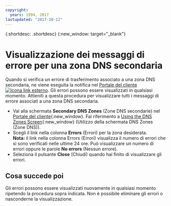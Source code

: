 ```yaml
---
copyright:
  years: 1994, 2017
lastupdated: "2017-10-12"
---
```


{:shortdesc: .shortdesc}
{:new_window: target="_blank"}

# Visualizzazione dei messaggi di errore per una zona DNS secondaria

Quando si verifica un errore di trasferimento associato a una zona DNS secondaria, ne viene eseguita la notifica nel [Portale del cliente ![Icona link esterno](../../icons/launch-glyph.svg "Icona link esterno")](https://control.softlayer.com/). Gli errori possono essere visualizzati in qualsiasi momento. Attieniti a questa procedura per visualizzare tutti i messaggi di errore associati a una zona DNS secondaria.

* Vai alla schermata **Secondary DNS Zones** (Zone DNS secondarie) nel [Portale del cliente](https://control.softlayer.com/){:new_window}. Fai riferimento a [Using the DNS Zones Screen](use-dns-zones-screen.html){:new_window} (Utilizzo della schermata DNS Zones (Zone DNS)).
* Scegli il link nella colonna **Errors** (Errori) per la zona desiderata.<br/>**Nota:** il link nella colonna Errors (Errori) visualizza il numero di errori che si sono verificati nelle ultime 24 ore. Può visualizzare un numero di errori oppure le parole **No errors** (Nessun errore).
* Seleziona il pulsante **Close** (Chiudi) quando hai finito di visualizzare gli errori.

## Cosa succede poi
Gli errori possono essere visualizzati nuovamente in qualsiasi momento ripetendo la procedura sopra indicata. Non è possibile eliminare gli errori o nasconderne la visualizzazione.
